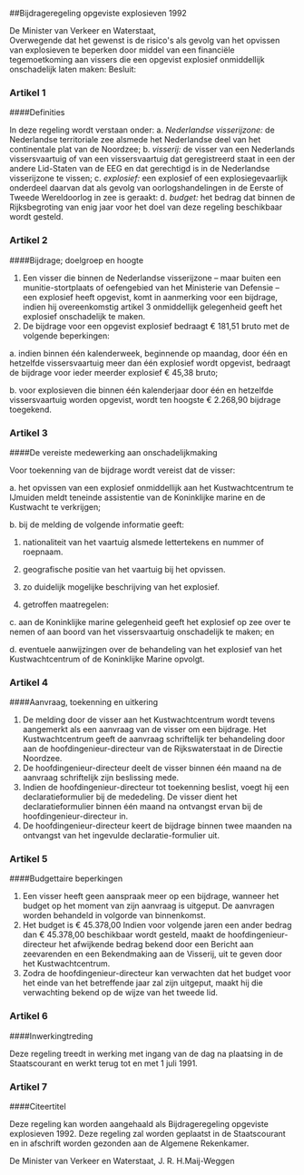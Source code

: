 <meta http-equiv='Content-Type' content='text/html; charset=utf-8' />

##Bijdrageregeling opgeviste explosieven 1992

De Minister van Verkeer en Waterstaat,  
Overwegende dat het gewenst is de risico's als gevolg van het opvissen van explosieven te beperken door middel van een financiële tegemoetkoming aan vissers die een opgevist explosief onmiddellijk onschadelijk laten maken:
Besluit:    

### Artikel  1  

####Definities

In deze regeling wordt verstaan onder:   a.  *Nederlandse visserijzone:*   de Nederlandse territoriale zee alsmede het Nederlandse deel van het continentale plat van de Noordzee;    b.  *visserij:*   de visser van een Nederlands vissersvaartuig of van een vissersvaartuig dat geregistreerd staat in een der andere Lid-Staten van de EEG en dat gerechtigd is in de Nederlandse visserijzone te vissen;    c.  *explosief:*   een explosief of een explosiegevaarlijk onderdeel daarvan dat als gevolg van oorlogshandelingen in de Eerste of Tweede Wereldoorlog in zee is geraakt:    d.  *budget:*   het bedrag dat binnen de Rijksbegroting van enig jaar voor het doel van deze regeling beschikbaar wordt gesteld.     

### Artikel  2  

####Bijdrage; doelgroep en hoogte

1.  Een visser die binnen de Nederlandse visserijzone – maar buiten een munitie-stortplaats of oefengebied van het Ministerie van Defensie – een explosief heeft opgevist, komt in aanmerking voor een bijdrage, indien hij overeenkomstig artikel 3 onmiddellijk gelegenheid geeft het explosief onschadelijk te maken.   
2.  De bijdrage voor een opgevist explosief bedraagt € 181,51 bruto met de volgende beperkingen: 

a. indien binnen één kalenderweek, beginnende op maandag, door één en hetzelfde vissersvaartuig meer dan één explosief wordt opgevist, bedraagt de bijdrage voor ieder meerder explosief € 45,38 bruto;  

b. voor explosieven die binnen één kalenderjaar door één en hetzelfde vissersvaartuig worden opgevist, wordt ten hoogste € 2.268,90 bijdrage toegekend.     

### Artikel  3  

####De vereiste medewerking aan onschadelijkmaking

Voor toekenning van de bijdrage wordt vereist dat de visser: 

a. het opvissen van een explosief onmiddellijk aan het Kustwachtcentrum te IJmuiden meldt teneinde assistentie van de Koninklijke marine en de Kustwacht te verkrijgen;  

b. bij de melding de volgende informatie geeft: 

1. nationaliteit van het vaartuig alsmede lettertekens en nummer of roepnaam.  

2. geografische positie van het vaartuig bij het opvissen.  

3. zo duidelijk mogelijke beschrijving van het explosief.  

4. getroffen maatregelen:    

c. aan de Koninklijke marine gelegenheid geeft het explosief op zee over te nemen of aan boord van het vissersvaartuig onschadelijk te maken; en  

d. eventuele aanwijzingen over de behandeling van het explosief van het Kustwachtcentrum of de Koninklijke Marine opvolgt.    

### Artikel  4  

####Aanvraag, toekenning en uitkering

1.  De melding door de visser aan het Kustwachtcentrum wordt tevens aangemerkt als een aanvraag van de visser om een bijdrage. Het Kustwachtcentrum geeft de aanvraag schriftelijk ter behandeling door aan de hoofdingenieur-directeur van de Rijkswaterstaat in de Directie Noordzee.   
2.  De hoofdingenieur-directeur deelt de visser binnen één maand na de aanvraag schriftelijk zijn beslissing mede.   
3.  Indien de hoofdingenieur-directeur tot toekenning beslist, voegt hij een declaratieformulier bij de mededeling. De visser dient het declaratieformulier binnen één maand na ontvangst ervan bij de hoofdingenieur-directeur in.   
5.  De hoofdingenieur-directeur keert de bijdrage binnen twee maanden na ontvangst van het ingevulde declaratie-formulier uit.   

### Artikel  5  

####Budgettaire beperkingen

1.  Een visser heeft geen aanspraak meer op een bijdrage, wanneer het budget op het moment van zijn aanvraag is uitgeput. De aanvragen worden behandeld in volgorde van binnenkomst.   
2.  Het budget is € 45.378,00 Indien voor volgende jaren een ander bedrag dan € 45.378,00 beschikbaar wordt gesteld, maakt de hoofdingenieur-directeur het afwijkende bedrag bekend door een Bericht aan zeevarenden en een Bekendmaking aan de Visserij, uit te geven door het Kustwachtcentrum.   
3.  Zodra de hoofdingenieur-directeur kan verwachten dat het budget voor het einde van het betreffende jaar zal zijn uitgeput, maakt hij die verwachting bekend op de wijze van het tweede lid.   

### Artikel  6  

####Inwerkingtreding

Deze regeling treedt in werking met ingang van de dag na plaatsing in de Staatscourant en werkt terug tot en met 1 juli 1991.  

### Artikel  7  

####Citeertitel

Deze regeling kan worden aangehaald als Bijdrageregeling opgeviste explosieven 1992. Deze regeling zal worden geplaatst in de Staatscourant en in afschrift worden gezonden aan de Algemene Rekenkamer.  

De 
Minister van Verkeer en Waterstaat, 
J. R. H.Maij-Weggen    
